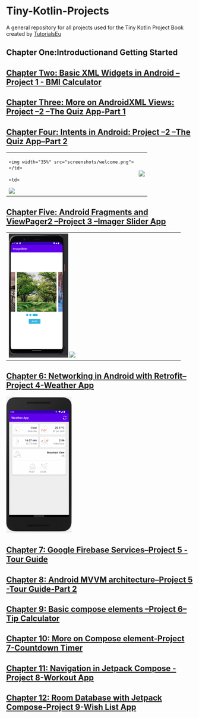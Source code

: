 # Tiny-Kotlin-Projects
A general repository for all projects used for the Tiny Kotlin Project Book created by [TutorialsEu](https://www.tutorials.eu)

## Chapter One:Introductionand Getting Started

## [Chapter Two: Basic XML Widgets in Android –Project 1 - BMI Calculator](https://github.com/tutorialseu/BMI-calculator/tree/bmi-starter)

## [Chapter Three: More on AndroidXML Views: Project –2 –The Quiz App-Part 1](https://github.com/tutorialseu/TheQuizApp)

## [Chapter Four: Intents in Android: Project –2 –The Quiz App–Part 2](https://github.com/tutorialseu/TheQuizApp)
<table>
  <tr>
    <td>

    <img width="35%" src="screenshots/welcome.png">
    </td>

    <td>

   <img width="35%" src="screenshots/page2.png">
   </td>

   <td>

   <img width="35%" src="screenshots/result.png">
   </td>

  </tr>
</table>

## [Chapter Five: Android Fragments and ViewPager2 –Project 3 –Imager Slider App](https://github.com/tutorialseu/Tiny-Kotlin-Projects/tree/main/Chapter%20five-%20Image%20Slider%20App)
<table>
  <tr>
    <td>

<img width="35%" src="Chapter five- Image Slider App/screenshots/screen_1.png">

<img width="35%" src="Chapter five- Image Slider App/screenshots/slider.gif">
</td>

  </tr>
</table>

## [Chapter 6: Networking in Android with Retrofit–Project 4-Weather App](https://github.com/tutorialseu/Tiny-Kotlin-Projects/tree/main/Chapter%20Six%20-Weather%20App)
<img width="35%" src="Chapter Six -Weather App/screenshots/main.png">

## [Chapter 7: Google Firebase Services–Project 5 -Tour Guide]()

## [Chapter 8: Android MVVM architecture–Project 5 -Tour Guide-Part 2]()

## [Chapter 9: Basic compose elements –Project 6–Tip Calculator]()

## [Chapter 10: More on Compose element-Project 7-Countdown Timer]()

## [Chapter 11: Navigation in Jetpack Compose -Project 8-Workout App]()

## [Chapter 12: Room Database with Jetpack Compose-Project 9-Wish List App]()
